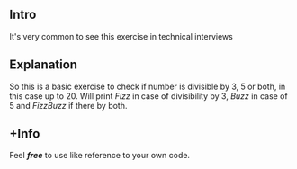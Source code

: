 ## Intro ##
It's very common to see this exercise in technical interviews 

## Explanation ##
So this is a basic exercise to check if number is divisible by 3, 5 or both, in this case up to 20.
Will print *Fizz* in case of divisibility by 3, *Buzz* in case of 5 and *FizzBuzz* if there by both.

## +Info ##
Feel  _**free**_ to use like reference to your own code.
